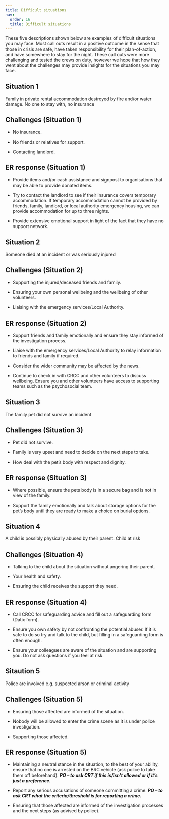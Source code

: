 ```yaml
---
title: Difficult situations
nav:
  order: 16
  title: Difficult situations
---
```


These five descriptions shown below are examples of difficult situations you may face. Most call outs result in a positive outcome in the sense that those in crisis are safe, have taken responsibility for their plan-of-action, and have somewhere to stay for the night. These call outs were more challenging and tested the crews on duty, however we hope that how they went about the challenges may provide insights for the situations you may face.

## Situation 1

Family in private rental accommodation destroyed by fire and/or water damage. No one to stay with, no insurance

## Challenges (Situation 1)

* No insurance.

* No friends or relatives for support.

* Contacting landlord.

## ER response (Situation 1)

* Provide items and/or cash assistance and signpost to organisations that may be able to provide donated items.

* Try to contact the landlord to see if their insurance covers temporary accommodation. If temporary accommodation cannot be provided by friends, family, landlord, or local authority emergency housing, we can provide accommodation for up to three nights.

* Provide extensive emotional support in light of the fact that they have no support network.

## Situation 2

Someone died at an incident or was seriously injured

## Challenges (Situation 2)

* Supporting the injured/deceased friends and family.

* Ensuring your own personal wellbeing and the wellbeing of other volunteers.

* Liaising with the emergency services/Local Authority.

## ER response (Situation 2)

* Support friends and family emotionally and ensure they stay informed of the investigation process.

* Liaise with the emergency services/Local Authority to relay information to friends and family if required.

* Consider the wider community may be affected by the news.

* Continue to check in with CRCC and other volunteers to discuss wellbeing. Ensure you and other volunteers have access to supporting teams such as the psychosocial team.

## Situation 3

The family pet did not survive an incident

## Challenges (Situation 3)

* Pet did not survive.

* Family is very upset and need to decide on the next steps to take.

* How deal with the pet’s body with respect and dignity.

## ER response (Situation 3)

* Where possible, ensure the pets body is in a secure bag and is not in view of the family.

* Support the family emotionally and talk about storage options for the pet’s body until they are ready to make a choice on burial options.

## Situation 4

A child is possibly physically abused by their parent. Child at risk

## Challenges (Situation 4)

* Talking to the child about the situation without angering their parent.

* Your health and safety.

* Ensuring the child receives the support they need.

## ER response (Situation 4)

* Call CRCC for safeguarding advice and fill out a safeguarding form (Datix form).

* Ensure you own safety by not confronting the potential abuser. If it is safe to do so try and talk to the child, but filling in a safeguarding form is often enough.

* Ensure your colleagues are aware of the situation and are supporting you. Do not ask questions if you feel at risk.

## Sitaution 5

Police are involved e.g. suspected arson or criminal activity

## Challenges (Situation 5)

* Ensuring those affected are informed of the situation.

* Nobody will be allowed to enter the crime scene as it is under police investigation.

* Supporting those affected.

## ER response (Situation 5)

* Maintaining a neutral stance in the situation, to the best of your ability, ensure that no one is arrested on the BRC vehicle (ask police to take them off beforehand).
***PO – to ask CRT if this is/isn’t allowed or if it’s just a preference.***
<!-- TODO work out whether this is a comment or part of the doc -->
* Report any serious accusations of someone committing a crime.
***PO – to ask CRT what the criteria/threshold is for reporting a crime.***
<!-- TODO work out whether this is a comment or part of the doc -->

* Ensuring that those affected are informed of the investigation processes and the next steps (as advised by police).
